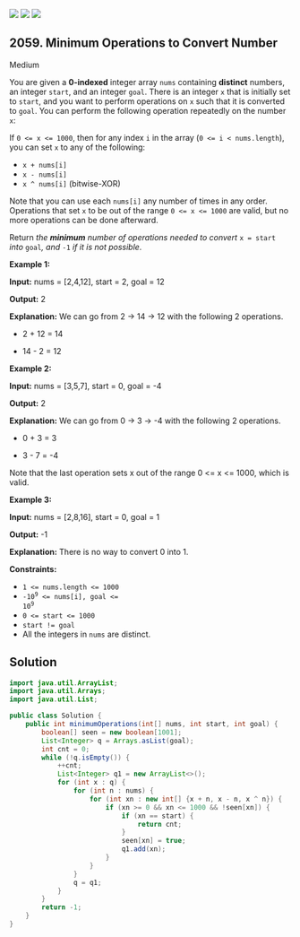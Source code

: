 [![](https://img.shields.io/github/stars/javadev/LeetCode-in-Java?label=Stars&style=flat-square)](https://github.com/javadev/LeetCode-in-Java)
[![](https://img.shields.io/github/forks/javadev/LeetCode-in-Java?label=Fork%20me%20on%20GitHub%20&style=flat-square)](https://github.com/javadev/LeetCode-in-Java/fork)
[![](https://img.shields.io/badge/-LeetCode%20in%20Kotlin-blue?style=flat-square)](https://github.com/javadev/LeetCode-in-Kotlin)

## 2059\. Minimum Operations to Convert Number

Medium

You are given a **0-indexed** integer array `nums` containing **distinct** numbers, an integer `start`, and an integer `goal`. There is an integer `x` that is initially set to `start`, and you want to perform operations on `x` such that it is converted to `goal`. You can perform the following operation repeatedly on the number `x`:

If `0 <= x <= 1000`, then for any index `i` in the array (`0 <= i < nums.length`), you can set `x` to any of the following:

*   `x + nums[i]`
*   `x - nums[i]`
*   `x ^ nums[i]` (bitwise-XOR)

Note that you can use each `nums[i]` any number of times in any order. Operations that set `x` to be out of the range `0 <= x <= 1000` are valid, but no more operations can be done afterward.

Return _the **minimum** number of operations needed to convert_ `x = start` _into_ `goal`_, and_ `-1` _if it is not possible_.

**Example 1:**

**Input:** nums = [2,4,12], start = 2, goal = 12

**Output:** 2

**Explanation:** We can go from 2 → 14 → 12 with the following 2 operations.

- 2 + 12 = 14

- 14 - 2 = 12

**Example 2:**

**Input:** nums = [3,5,7], start = 0, goal = -4

**Output:** 2

**Explanation:** We can go from 0 → 3 → -4 with the following 2 operations.

- 0 + 3 = 3

- 3 - 7 = -4 

Note that the last operation sets x out of the range 0 <= x <= 1000, which is valid. 

**Example 3:**

**Input:** nums = [2,8,16], start = 0, goal = 1

**Output:** -1

**Explanation:** 
There is no way to convert 0 into 1. 

**Constraints:**

*   `1 <= nums.length <= 1000`
*   <code>-10<sup>9</sup> <= nums[i], goal <= 10<sup>9</sup></code>
*   `0 <= start <= 1000`
*   `start != goal`
*   All the integers in `nums` are distinct.

## Solution

```java
import java.util.ArrayList;
import java.util.Arrays;
import java.util.List;

public class Solution {
    public int minimumOperations(int[] nums, int start, int goal) {
        boolean[] seen = new boolean[1001];
        List<Integer> q = Arrays.asList(goal);
        int cnt = 0;
        while (!q.isEmpty()) {
            ++cnt;
            List<Integer> q1 = new ArrayList<>();
            for (int x : q) {
                for (int n : nums) {
                    for (int xn : new int[] {x + n, x - n, x ^ n}) {
                        if (xn >= 0 && xn <= 1000 && !seen[xn]) {
                            if (xn == start) {
                                return cnt;
                            }
                            seen[xn] = true;
                            q1.add(xn);
                        }
                    }
                }
                q = q1;
            }
        }
        return -1;
    }
}
```